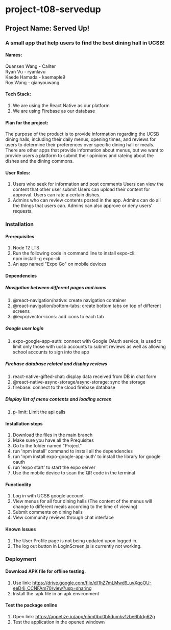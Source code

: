 # project-t08-servedup
## Project Name: Served Up!
### A small app that help users to find the best dining hall in UCSB!
#### Names:
Quansen Wang - Callter  
Ryan Vu - ryanlavu  
Kaede Hamada - kaemaple9  
Roy Wang - qianyouwang  

#### Tech Stack:
1. We are using the React Native as our platform
2. We are using Firebase as our database

#### Plan for the project:
The purpose of the product is to provide information regarding the UCSB dining halls, including their daily menus, opening times, and reviews for users to determine their preferences over specific dining hall or meals. There are other apps that provide information about menus, but we want to provide users a platform to submit their opinions and rateing about the dishes and the dining commons.

#### User Roles:
1. Users who seek for information and post comments
    Users can view the content that other user submit
    Users can upload their content for approval.
    Users can rate a certain dishes.
2. Admins who can review contents posted in the app.
    Admins can do all the things that users can.
    Admins can also approve or deny users' requests.

### Installation
#### Prerequisites
1. Node 12 LTS
2. Run the following code in command line to install expo-cli:  
    npm install -g expo-cli
3. An app named "Expo Go" on mobile devices

#### Dependencies
##### Navigation between different pages and icons
1. @react-navigation/native: create navigation container
2. @react-navigation/bottom-tabs: create bottom tabs on top of different screens
3. @expo/vector-icons: add icons to each tab
##### Google user login
1. expo-google-app-auth: connect with Google OAuth service, is used to limit only those with ucsb accounts to submit reviews as well as allowing school accounts to sign into the app
##### Firebase database related and display reviews
1. react-native-gifted-chat: display data received from DB in chat form
2. @react-native-async-storage/async-storage: sync the storage
3. firebase: connect to the cloud firebase database
##### Display list of menu contents and loading screen
1. p-limit: Limit the api calls

#### Installation steps
1. Download the files in the main branch
2. Make sure you have all the Prequisites
3. Go to the folder named "Project"
4. run 'npm install' command to install all the dependencies
5. run 'npm install expo-google-app-auth' to install the library for google oauth
6. run 'expo start' to start the expo server
7. Use the mobile device to scan the QR code in the terminal

#### Functionlity
1. Log in with UCSB google account
2. View menus for all four dining halls (The content of the menus will change to different meals according to the time of viewing)
3. Submit comments on dining halls
4. View community reviews through chat interface

#### Known Issues
1. The User Profile page is not being updated upon logged in.
2. The log out button in LoginScreen.js is currently not working.

### Deployment
#### Download APK file for offline testing.
1. Use link: https://drive.google.com/file/d/1hZ7mLMwd9_uvXqoOU-eeD4j_CCNFAm70/view?usp=sharing
2. Install the .apk file in an apk environment

#### Test the package online
1. Open link: https://appetize.io/app/n5m0bc0b5dumkv1zbe6btdg62g
2. Test the application in the opened windown

